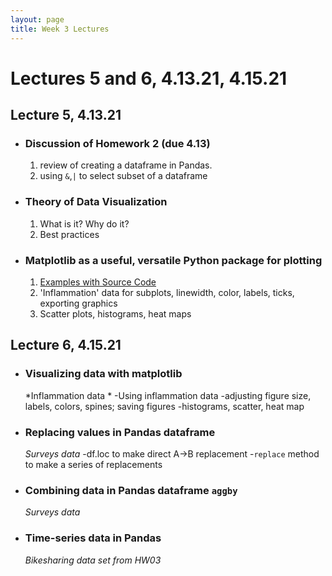 ```yaml
---
layout: page
title: Week 3 Lectures
---
```


# Lectures 5 and 6, 4.13.21, 4.15.21

## Lecture 5, 4.13.21 

- ### Discussion of Homework 2 (due 4.13)
    1. review of creating a dataframe in Pandas.
    2. using `&`,`|` to select subset of a dataframe  

- ### Theory of Data Visualization
    1. What is it? Why do it?
    2. Best practices 

- ### Matplotlib as a useful, versatile Python package for plotting
    1. [Examples with Source Code](https://matplotlib.org/stable/gallery/index.html)
    2. 'Inflammation' data for subplots, linewidth, color, labels, ticks, exporting graphics
    3. Scatter plots, histograms, heat maps


## Lecture 6, 4.15.21

- ### Visualizing data with matplotlib
    *Inflammation data *
    -Using inflammation data
    -adjusting figure size, labels, colors, spines; saving figures
    -histograms, scatter, heat map
- ### Replacing values in Pandas dataframe
    *Surveys data*
    -df.loc to make direct A->B replacement
    -`replace` method to make a series of replacements
- ### Combining data in Pandas dataframe `aggby`
    *Surveys data*

- ### Time-series data in Pandas
    *Bikesharing data set from HW03*
